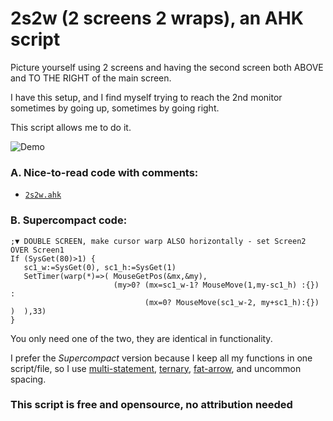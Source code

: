 # 2s2w (2 screens 2 wraps), an AHK script

Picture yourself using 2 screens and having the second screen both ABOVE and TO THE RIGHT of the main screen.

I have this setup, and I find myself trying to reach the 2nd monitor sometimes by going up, sometimes by going right.

This script allows me to do it.

![Demo](https://github.com/DavidBevi/2screens_2wraps/blob/main/2s2w_demo.gif?raw=true)

### A. Nice-to-read code with comments:

- [`2s2w.ahk`](https://github.com/DavidBevi/2screens_2wraps/blob/main/2s2w.ahk)

### B. Supercompact code:

    ;▼ DOUBLE SCREEN, make cursor warp ALSO horizontally - set Screen2 OVER Screen1
    If (SysGet(80)>1) {
       sc1_w:=SysGet(0), sc1_h:=SysGet(1)
       SetTimer(warp(*)=>( MouseGetPos(&mx,&my),
                           (my>0? (mx=sc1_w-1? MouseMove(1,my-sc1_h) :{}) : 
                                  (mx=0? MouseMove(sc1_w-2, my+sc1_h):{}) )  ),33)
    }

You only need one of the two, they are identical in functionality.

I prefer the *Supercompact* version because I keep all my functions in one script/file, so I use [multi-statement](https://www.autohotkey.com/docs/v2/Variables.htm#comma), [ternary](https://www.autohotkey.com/docs/v2/Variables.htm#ternary), [fat-arrow](https://www.autohotkey.com/docs/v2/Variables.htm#fat-arrow), and uncommon spacing.

### This script is free and opensource, no attribution needed
